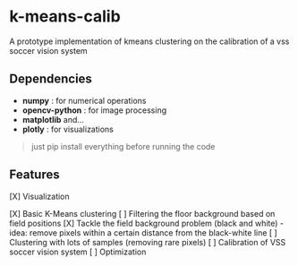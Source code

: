 # k-means-calib
A prototype implementation of kmeans clustering on the calibration of a vss soccer vision system

## Dependencies
- **numpy** : for numerical operations
- **opencv-python** : for image processing
- **matplotlib** and...
- **plotly** : for visualizations

> just pip install everything before running the code

## Features
[X] Visualization

[X] Basic K-Means clustering
[ ] Filtering the floor background based on field positions
[X] Tackle the field background problem (black and white)
    - idea: remove pixels within a certain distance from the black-white line
[ ] Clustering with lots of samples (removing rare pixels)
[ ] Calibration of VSS soccer vision system
[ ] Optimization
